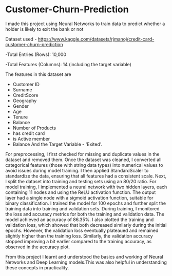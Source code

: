 # Customer-Churn-Prediction
I made this project using Neural Networks to train data to predict whether a holder is likely to exit the bank or not

Dataset used - https://www.kaggle.com/datasets/rjmanoj/credit-card-customer-churn-prediction

-Total Entries (Rows): 10,000

-Total Features (Columns): 14 (including the target variable)

The features in this dataset are 
- Customer ID
- Surname
- CreditScore
- Geography
- Gender
- Age
- Tenure
- Balance
- Number of Products
- has credit card
- is Active member
- Balance
And the Target Variable - 'Exited'.

For preprocessing, I first checked for missing and duplicate values in the dataset and removed them. Once the dataset was cleaned, I converted all categorical features (those with string data types) into numerical values to avoid issues during model training. I then applied StandardScaler to standardize the data, ensuring that all features had a consistent scale.
Next, I split the dataset into training and testing sets using an 80/20 ratio.
For model training, I implemented a neural network with two hidden layers, each containing 11 nodes and using the ReLU activation function. The output layer had a single node with a sigmoid activation function, suitable for binary classification.
I trained the model for 100 epochs and further split the training data into training and validation sets. During training, I monitored the loss and accuracy metrics for both the training and validation data.
The model achieved an accuracy of 86.35%.
I also plotted the training and validation loss, which showed that both decreased similarly during the initial epochs. However, the validation loss eventually plateaued and remained slightly higher than the training loss. Similarly, the validation accuracy stopped improving a bit earlier compared to the training accuracy, as observed in the accuracy plot.

From this project I learnt and understood the basics and working of Neural Networks and Deep Learning models.This was also helpful in understanding these concepts in practicality.
